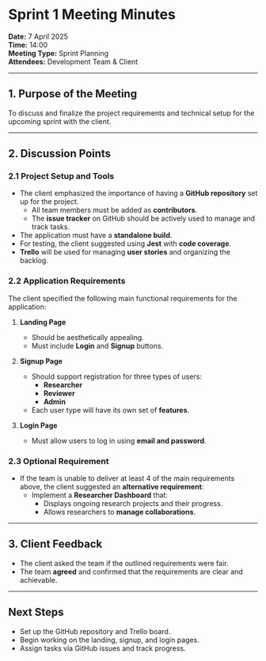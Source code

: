 # Sprint 1 Meeting Minutes

**Date:** 7 April 2025  
**Time:** 14:00  
**Meeting Type:** Sprint Planning  
**Attendees:** Development Team & Client

---

## 1. Purpose of the Meeting
To discuss and finalize the project requirements and technical setup for the upcoming sprint with the client.

---

## 2. Discussion Points

### 2.1 Project Setup and Tools
- The client emphasized the importance of having a **GitHub repository** set up for the project.
  - All team members must be added as **contributors**.
  - The **issue tracker** on GitHub should be actively used to manage and track tasks.
- The application must have a **standalone build**.
- For testing, the client suggested using **Jest** with **code coverage**.
- **Trello** will be used for managing **user stories** and organizing the backlog.

### 2.2 Application Requirements
The client specified the following main functional requirements for the application:

1. **Landing Page**
   - Should be aesthetically appealing.
   - Must include **Login** and **Signup** buttons.

2. **Signup Page**
   - Should support registration for three types of users:
     - **Researcher**
     - **Reviewer**
     - **Admin**
   - Each user type will have its own set of **features**.

3. **Login Page**
   - Must allow users to log in using **email and password**.

### 2.3 Optional Requirement
- If the team is unable to deliver at least 4 of the main requirements above, the client suggested an **alternative requirement**:
  - Implement a **Researcher Dashboard** that:
    - Displays ongoing research projects and their progress.
    - Allows researchers to **manage collaborations**.

---

## 3. Client Feedback
- The client asked the team if the outlined requirements were fair.
- The team **agreed** and confirmed that the requirements are clear and achievable.

---

## Next Steps
- Set up the GitHub repository and Trello board.
- Begin working on the landing, signup, and login pages.
- Assign tasks via GitHub issues and track progress.

